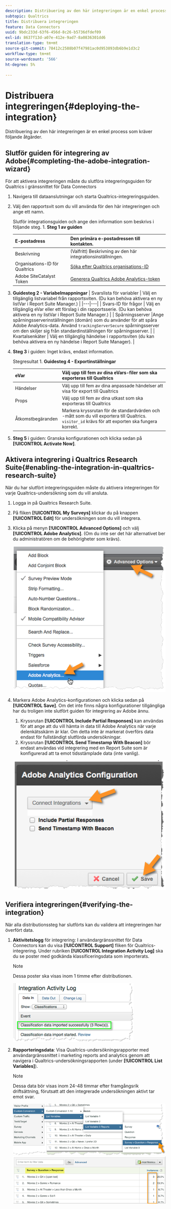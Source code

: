 ```yaml
---
description: Distribuering av den här integreringen är en enkel process som kräver följande åtgärder.
subtopic: Qualtrics
title: Distribuera integreringen
feature: Data Connectors
uuid: 9bdc233d-63f6-456d-8c26-b5736dfdef09
exl-id: 8637f13d-a07e-412e-9ad7-8a0836301dd6
translation-type: tm+mt
source-git-commit: 78412c2588b07f47981ac0d953893db6b9e1d3c2
workflow-type: tm+mt
source-wordcount: '566'
ht-degree: 5%

---
```


# Distribuera integreringen{#deploying-the-integration}

Distribuering av den här integreringen är en enkel process som kräver följande åtgärder.

## Slutför guiden för integrering av Adobe{#completing-the-adobe-integration-wizard}

För att aktivera integreringen måste du slutföra integreringsguiden för Qualtrics i gränssnittet för Data Connectors

1. Navigera till dataanslutningar och starta Qualtrics-integreringsguiden.
1. Välj den rapportsvit som du vill använda för den här integreringen och ange ett namn.

   Slutför integrationsguiden och ange den information som beskrivs i följande steg. 1. **Steg 1 av guiden**

   | E-postadress | Den primära e-postadressen till kontakten. |
   |---|---|
   | Beskrivning | (Valfritt) Beskrivning av den här integrationsinställningen. |
   | Organisations-ID för Qualtrics | [Söka efter Qualtrics organisations-ID](../qualtrics-overview/qualtrics-org-id.md) |
   | Adobe SiteCatalyst Token | [Generera Qualtrics Adobe Analytics-token](../qualtrics-overview/qualtrics-token.md) |

1. **Guidesteg 2 - Variabelmappningar**
   | Svarslista för variabler | Välj en tillgänglig listvariabel från rapportsviten. (Du kan behöva aktivera en ny listVar i Report Suite Manager.)  |
   |---|---|
   | Svars-ID för frågor  | Välj en tillgänglig eVar eller ett förslag i din rapportsserie. (Du kan behöva aktivera en ny listVar i Report Suite Manager.)  |
   | Spårningsserver  |Ange spårningsserverinställningen (domän) som du använder för att spåra Adobe Analytics-data. Använd `trackingServerSecure` spårningsserver om den skiljer sig från standardinställningen för spårningsserver.  |
   | Kvartalsenkäter  | Välj en tillgänglig händelse i rapportsviten (du kan behöva aktivera en ny händelse i Report Suite Manager).  |

1. **Steg 3** i guiden: Inget krävs, endast information.

   Stegresultat 1. **Guidesteg 4 - Exportinställningar**

   | eVar | Välj upp till fem av dina eVars-filer som ska exporteras till Qualtrics |
   |---|---|
   | Händelser | Välj upp till fem av dina anpassade händelser att visa för export till Qualtrics |
   | Props | Välj upp till fem av dina utkast som ska exporteras till Qualtrics |
   | Åtkomstbegäranden | Markera kryssrutan för de standardvärden och -mått som du vill exportera till Qualtrics. `visitor_id` krävs för att exporten ska fungera korrekt. |

1. **Steg 5** i guiden: Granska konfigurationen och klicka sedan på  **[!UICONTROL Activate Now]**.

## Aktivera integrering i Qualtrics Research Suite{#enabling-the-integration-in-qualtrics-research-suite}

När du har slutfört integreringsguiden måste du aktivera integreringen för varje Qualtrics-undersökning som du vill ansluta.

1. Logga in på Qualtrics Research Suite.
1. På fliken **[!UICONTROL My Surveys]** klickar du på knappen **[!UICONTROL Edit]** för undersökningen som du vill integrera.
1. Klicka på menyn **[!UICONTROL Advanced Options]** och välj **[!UICONTROL Adobe Analytics]**. (Om du inte ser det här alternativet ber du administratören om de behörigheter som krävs).

   ![](assets/advanced_options.png)

1. Markera Adobe Analytics-konfigurationen och klicka sedan på **[!UICONTROL Save]**. Om det inte finns några konfigurationer tillgängliga har du troligen inte slutfört guiden för integrering av Adobe ännu.
   1. Kryssrutan **[!UICONTROL Include Partial Responses]** kan användas för att ange att du vill hämta in data till Adobe Analytics när varje delenkätsskärm är klar. Om detta inte är markerat överförs data endast för fullständigt slutförda undersökningar.
   1. Kryssrutan **[!UICONTROL Send Timestamp With Beacon]** bör endast användas vid integrering med en Report Suite som är konfigurerad att ta emot tidsstämplade data (inte vanlig).

   ![](assets/integration_config.png)

## Verifiera integreringen{#verifying-the-integration}

När alla distributionssteg har slutförts kan du validera att integreringen har överfört data.

1. **Aktivitetslogg** för integrering: I användargränssnittet för Data Connectors kan du visa  **[!UICONTROL Support]** fliken för Qualtrics-integrering. Under rubriken **[!UICONTROL Integration Activity Log]** ska du se poster med godkända klassificeringsdata som importerats.

   >[!NOTE]
   >
   >Dessa poster ska visas inom 1 timme efter distributionen.

   ![](assets/verify-1.png)

1. **Rapporteringsdata**: Visa Qualtrics-undersökningsrapporter med användargränssnittet i marketing reports and analytics genom att navigera i Qualtrics-undersökningsrapporten (under  **[!UICONTROL List Variables]**).

   >[!NOTE]
   >
   >Dessa data bör visas inom 24-48 timmar efter framgångsrik driftsättning, förutsatt att den integrerade undersökningen aktivt tar emot svar.

   ![](assets/verify-2.png) ![](assets/verify-3.png)
